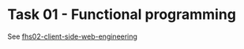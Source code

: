 # Task 01 - Functional programming

See [fhs02-client-side-web-engineering](https://github.com/dani-sc/fhs02-client-side-web-engineering)

